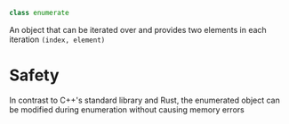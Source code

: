 ```py
class enumerate
```

An object that can be iterated over and provides two elements
in each iteration `(index, element)`

# Safety

In contrast to C++'s standard library and Rust, the enumerated
object can be modified during enumeration without causing
memory errors
